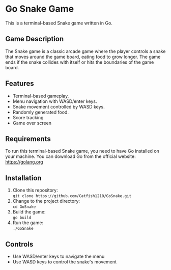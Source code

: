 # Go Snake Game
This is a terminal-based Snake game written in Go.

## Game Description
The Snake game is a classic arcade game where the player controls a snake that moves around the game board, eating food to grow longer. The game ends if the snake collides with itself or hits the boundaries of the game board.

## Features
- Terminal-based gameplay.
- Menu navigation with WASD/enter keys.
- Snake movement controlled by WASD keys.
- Randomly generated food.
- Score tracking
- Game over screen

## Requirements
To run this terminal-based Snake game, you need to have Go installed on your machine. You can download Go from the official website: https://golang.org

## Installation
1. Clone this repository: <br/>
`git clone https://github.com/Catfish1210/GoSnake.git`
2. Change to the project directory: <br/>
`cd GoSnake`
3. Build the game: <br/>
`go build`
4. Run the game: <br/>
`./GoSnake`

## Controls
- Use WASD/enter keys to navigate the menu
- Use WASD keys to control the snake's movement